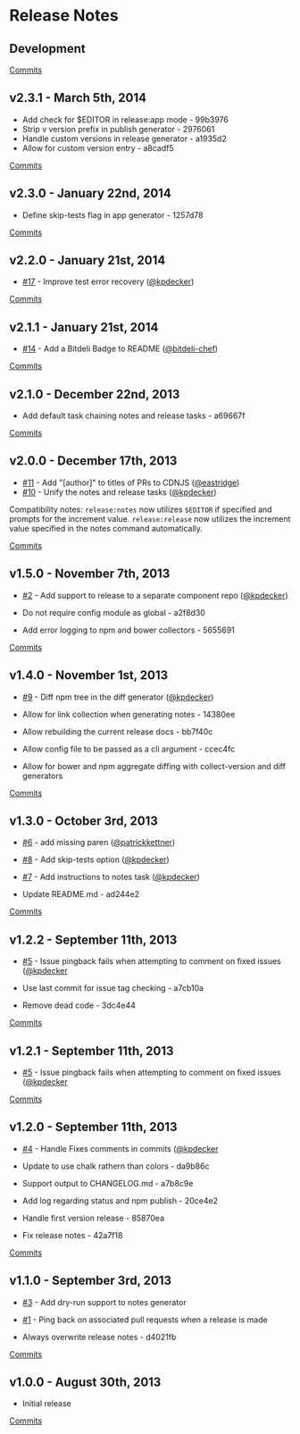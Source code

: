 # Release Notes

## Development

[Commits](https://github.com/walmartlabs/generator-release/compare/v2.3.1...master)

## v2.3.1 - March 5th, 2014
- Add check for $EDITOR in release:app mode - 99b3976
- Strip v version prefix in publish generator - 2976061
- Handle custom versions in release generator - a1935d2
- Allow for custom version entry - a8cadf5

[Commits](https://github.com/walmartlabs/generator-release/compare/v2.3.0...v2.3.1)

## v2.3.0 - January 22nd, 2014
- Define skip-tests flag in app generator - 1257d78

[Commits](https://github.com/walmartlabs/generator-release/compare/v2.2.0...v2.3.0)

## v2.2.0 - January 21st, 2014
- [#17](https://github.com/walmartlabs/generator-release/pull/17) - Improve test error recovery ([@kpdecker](https://api.github.com/users/kpdecker))

[Commits](https://github.com/walmartlabs/generator-release/compare/v2.1.1...v2.2.0)

## v2.1.1 - January 21st, 2014
- [#14](https://github.com/walmartlabs/generator-release/pull/14) - Add a Bitdeli Badge to README ([@bitdeli-chef](https://api.github.com/users/bitdeli-chef))

[Commits](https://github.com/walmartlabs/generator-release/compare/v2.1.0...v2.1.1)

## v2.1.0 - December 22nd, 2013
- Add default task chaining notes and release tasks - a69667f

[Commits](https://github.com/walmartlabs/generator-release/compare/v2.0.0...v2.1.0)

## v2.0.0 - December 17th, 2013
- [#11](https://github.com/walmartlabs/generator-release/issues/11) - Add "[author]" to titles of PRs to CDNJS ([@eastridge](https://api.github.com/users/eastridge))
- [#10](https://github.com/walmartlabs/generator-release/issues/10) - Unify the notes and release tasks ([@kpdecker](https://api.github.com/users/kpdecker))

Compatibility notes:
`release:notes` now utilizes `$EDITOR` if specified and prompts for the increment value. `release:release` now utilizes the increment value specified in the notes command automatically.

[Commits](https://github.com/walmartlabs/generator-release/compare/v1.5.0...v2.0.0)

## v1.5.0 - November 7th, 2013

- [#2](https://github.com/walmartlabs/generator-release/pull/2) - Add support to release to a separate component repo ([@kpdecker](https://api.github.com/users/kpdecker))

- Do not require config module as global - a2f8d30
- Add error logging to npm and bower collectors - 5655691

[Commits](https://github.com/walmartlabs/generator-release/compare/v1.4.0...v1.5.0)

## v1.4.0 - November 1st, 2013

- [#9](https://github.com/walmartlabs/generator-release/issues/9) - Diff npm tree in the diff generator ([@kpdecker](https://api.github.com/users/kpdecker))

- Allow for link collection when generating notes - 14380ee
- Allow rebuilding the current release docs - bb7f40c
- Allow config file to be passed as a cli argument - ccec4fc
- Allow for bower and npm aggregate diffing with collect-version and diff generators

[Commits](https://github.com/walmartlabs/generator-release/compare/v1.3.0...v1.4.0)

## v1.3.0 - October 3rd, 2013

- [#6](https://github.com/walmartlabs/generator-release/pull/6) - add missing paren ([@patrickkettner](https://api.github.com/users/patrickkettner))
- [#8](https://github.com/walmartlabs/generator-release/issues/8) - Add skip-tests option ([@kpdecker](https://api.github.com/users/kpdecker))
- [#7](https://github.com/walmartlabs/generator-release/issues/7) - Add instructions to notes task ([@kpdecker](https://api.github.com/users/kpdecker))

- Update README.md - ad244e2

[Commits](https://github.com/walmartlabs/generator-release/compare/v1.2.2...v1.3.0)

## v1.2.2 - September 11th, 2013

- [#5](https://github.com/walmartlabs/generator-release/issues/5) - Issue pingback fails when attempting to comment on fixed issues ([@kpdecker](https://api.github.com/users/kpdecker)

- Use last commit for issue tag checking - a7cb10a
- Remove dead code - 3dc4e44

[Commits](https://github.com/walmartlabs/generator-release/compare/v1.2.1...v1.2.2)

## v1.2.1 - September 11th, 2013

- [#5](https://github.com/walmartlabs/generator-release/issues/5) - Issue pingback fails when attempting to comment on fixed issues ([@kpdecker](https://api.github.com/users/kpdecker)

[Commits](https://github.com/walmartlabs/generator-release/compare/v1.2.0...v1.2.1)

## v1.2.0 - September 11th, 2013

- [#4](https://github.com/walmartlabs/generator-release/issues/4) - Handle Fixes comments in commits ([@kpdecker](https://api.github.com/users/kpdecker)

- Update to use chalk rathern than colors - da9b86c
- Support output to CHANGELOG.md - a7b8c9e
- Add log regarding status and npm publish - 20ce4e2
- Handle first version release - 85870ea
- Fix release notes - 42a7f18

[Commits](https://github.com/walmartlabs/generator-release/compare/v1.1.0...v1.2.0)

## v1.1.0 - September 3rd, 2013

- [#3](https://github.com/walmartlabs/generator-release/issues/3) - Add dry-run support to notes generator
- [#1](https://github.com/walmartlabs/generator-release/issues/1) - Ping back on associated pull requests when a release is made

- Always overwrite release notes - d4021fb

[Commits](https://github.com/walmartlabs/generator-release/compare/v1.0.0...v1.1.0)

## v1.0.0 - August 30th, 2013

- Initial release

[Commits](https://github.com/walmartlabs/generator-release/compare/e2046c3...v1.0.0)
